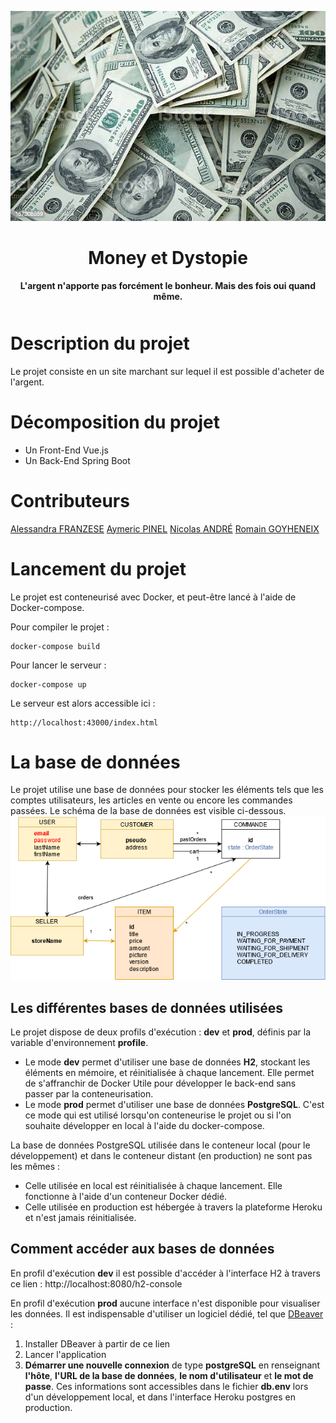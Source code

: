 <div align="center" style="margin-bottom:50px">

[![Money et Dystopie](moneyetdystopie-logo.jpg)](https://github.com/M2DL-IVVQ-DevOps/ivvq-projet-2021-money-et-dystopie)

# **Money et Dystopie**

**L'argent n'apporte pas forcément le bonheur. Mais des fois oui quand même.**

</div>

# Description du projet

Le projet consiste en un site marchant sur lequel il est possible d'acheter de l'argent.

# Décomposition du projet

* Un Front-End Vue.js
* Un Back-End Spring Boot

# Contributeurs

[Alessandra FRANZESE](https://github.com/NinaNekonoran)
[Aymeric PINEL](https://github.com/amplul)
[Nicolas ANDRÉ](https://github.com/iomega11)
[Romain GOYHENEIX](https://github.com/vandorz)

# Lancement du projet

Le projet est conteneurisé avec Docker, et peut-être lancé à l'aide de Docker-compose.

Pour compiler le projet :
```console
docker-compose build
```

Pour lancer le serveur :

```console
docker-compose up
```

Le serveur est alors accessible ici :
```console
http://localhost:43000/index.html
```

# La base de données

Le projet utilise une base de données pour stocker les éléments tels que les comptes utilisateurs,
les articles en vente ou encore les commandes passées. Le schéma de la base de données est visible ci-dessous.
![Schéma de la base de données](database-diagram.png)

## Les différentes bases de données utilisées

Le projet dispose de deux profils d'exécution : **dev** et **prod**, définis par la variable d'environnement **profile**.
* Le mode **dev** permet d'utiliser une base de données **H2**, stockant les éléments en mémoire, et réinitialisée à chaque lancement.
Elle permet de s'affranchir de Docker
Utile pour développer le back-end sans passer par la conteneurisation.
* Le mode **prod** permet d'utiliser une base de données **PostgreSQL**.
C'est ce mode qui est utilisé lorsqu'on conteneurise le projet ou si l'on souhaite développer en local à l'aide du docker-compose.

La base de données PostgreSQL utilisée dans le conteneur local (pour le développement) et dans le conteneur distant (en production) ne sont pas les mêmes :
* Celle utilisée en local est réinitialisée à chaque lancement. Elle fonctionne à l'aide d'un conteneur Docker dédié.
* Celle utilisée en production est hébergée à travers la plateforme Heroku et n'est jamais réinitialisée.

## Comment accéder aux bases de données

En profil d'exécution **dev** il est possible d'accéder à l'interface H2 à travers ce lien : http://localhost:8080/h2-console

En profil d'exécution **prod** aucune interface n'est disponible pour visualiser les données.
Il est indispensable d'utiliser un logiciel dédié, tel que [DBeaver](https://dbeaver.io/) :

1. Installer DBeaver à partir de ce lien
2. Lancer l'application
3. **Démarrer une nouvelle connexion** de type **postgreSQL** en renseignant
**l'hôte**, **l'URL de la base de données**, **le nom d'utilisateur** et **le mot de passe**.
Ces informations sont accessibles dans le fichier **db.env** lors d'un développement local, et dans l'interface Heroku postgres en production.
